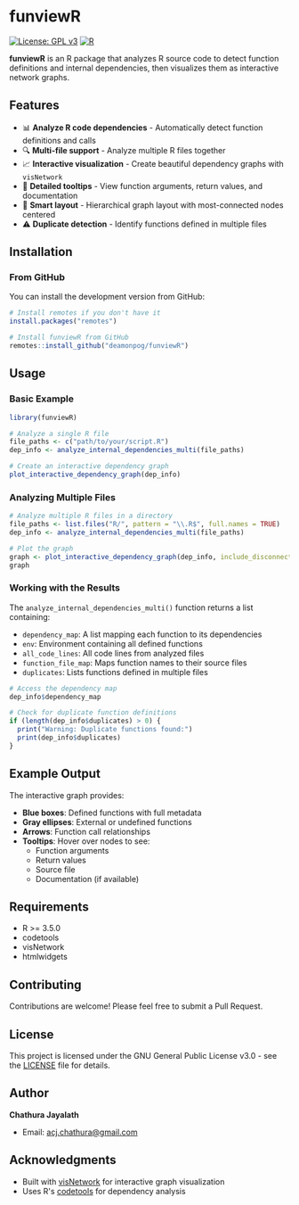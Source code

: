 # funviewR

[![License: GPL v3](https://img.shields.io/badge/License-GPLv3-blue.svg)](https://www.gnu.org/licenses/gpl-3.0)
[![R](https://img.shields.io/badge/R-%3E%3D%203.5.0-blue)](https://www.r-project.org/)

**funviewR** is an R package that analyzes R source code to detect function definitions and internal dependencies, then visualizes them as interactive network graphs.

## Features

- 📊 **Analyze R code dependencies** - Automatically detect function definitions and calls
- 🔍 **Multi-file support** - Analyze multiple R files together
- 📈 **Interactive visualization** - Create beautiful dependency graphs with `visNetwork`
- 🔧 **Detailed tooltips** - View function arguments, return values, and documentation
- 🎯 **Smart layout** - Hierarchical graph layout with most-connected nodes centered
- ⚠️ **Duplicate detection** - Identify functions defined in multiple files

## Installation

### From GitHub

You can install the development version from GitHub:

```r
# Install remotes if you don't have it
install.packages("remotes")

# Install funviewR from GitHub
remotes::install_github("deamonpog/funviewR")
```

## Usage

### Basic Example

```r
library(funviewR)

# Analyze a single R file
file_paths <- c("path/to/your/script.R")
dep_info <- analyze_internal_dependencies_multi(file_paths)

# Create an interactive dependency graph
plot_interactive_dependency_graph(dep_info)
```

### Analyzing Multiple Files

```r
# Analyze multiple R files in a directory
file_paths <- list.files("R/", pattern = "\\.R$", full.names = TRUE)
dep_info <- analyze_internal_dependencies_multi(file_paths)

# Plot the graph
graph <- plot_interactive_dependency_graph(dep_info, include_disconnected = FALSE)
graph
```

### Working with the Results

The `analyze_internal_dependencies_multi()` function returns a list containing:

- `dependency_map`: A list mapping each function to its dependencies
- `env`: Environment containing all defined functions
- `all_code_lines`: All code lines from analyzed files
- `function_file_map`: Maps function names to their source files
- `duplicates`: Lists functions defined in multiple files

```r
# Access the dependency map
dep_info$dependency_map

# Check for duplicate function definitions
if (length(dep_info$duplicates) > 0) {
  print("Warning: Duplicate functions found:")
  print(dep_info$duplicates)
}
```

## Example Output

The interactive graph provides:

- **Blue boxes**: Defined functions with full metadata
- **Gray ellipses**: External or undefined functions
- **Arrows**: Function call relationships
- **Tooltips**: Hover over nodes to see:
  - Function arguments
  - Return values
  - Source file
  - Documentation (if available)

## Requirements

- R >= 3.5.0
- codetools
- visNetwork
- htmlwidgets

## Contributing

Contributions are welcome! Please feel free to submit a Pull Request.

## License

This project is licensed under the GNU General Public License v3.0 - see the [LICENSE](LICENSE) file for details.

## Author

**Chathura Jayalath**
- Email: acj.chathura@gmail.com

## Acknowledgments

- Built with [visNetwork](https://github.com/datastorm-open/visNetwork) for interactive graph visualization
- Uses R's [codetools](https://cran.r-project.org/package=codetools) for dependency analysis
